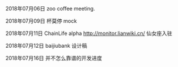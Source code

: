 2018年07月06日
zoo coffee meeting.

2018年07月09日
杯莫停 mock

2018年07月11日
ChainLife alpha
http://monitor.lianwiki.cn/
仙女座入驻

2018年07月12日
baijiubank 设计稿

2018年07月16日
并不怎么靠谱的开发进度